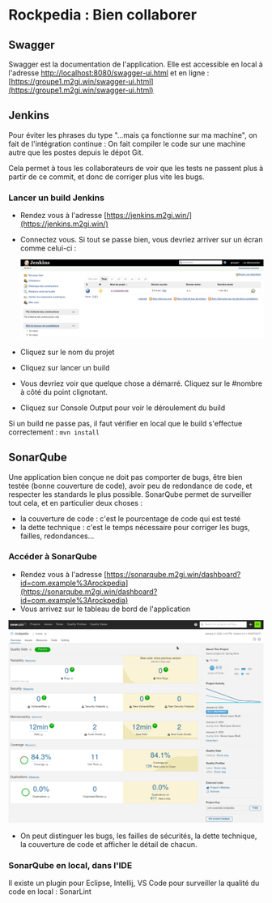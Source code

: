 # Rockpedia : Bien collaborer

## Swagger

Swagger est la documentation de l'application. Elle est accessible en local à l'adresse [http://localhost:8080/swagger-ui.html](http://localhost:8080/swagger-ui.html) et en ligne : [https://groupe1.m2gi.win/swagger-ui.html](https://groupe1.m2gi.win/swagger-ui.html)

## Jenkins

Pour éviter les phrases du type "...mais ça fonctionne sur ma machine", on fait de l'intégration continue : On fait compiler le code sur une machine autre que les postes depuis le dépot Git.

Cela permet à tous les collaborateurs de voir que les tests ne passent plus à partir de ce commit, et donc de corriger plus vite les bugs.

### Lancer un build Jenkins

- Rendez vous à l'adresse [https://jenkins.m2gi.win/](https://jenkins.m2gi.win/)

- Connectez vous. Si tout se passe bien, vous devriez arriver sur un écran comme celui-ci :

  ![](src/main/resources/public/images/jenkinsStart.png)

- Cliquez sur le nom du projet

- Cliquez sur lancer un build

- Vous devriez voir que quelque chose a démarré. Cliquez sur le #nombre à côté du point clignotant.

- Cliquez sur Console Output pour voir le déroulement du build

Si un build ne passe pas, il faut vérifier en local que le build s'effectue correctement : `mvn install`

## SonarQube

Une application bien conçue ne doit pas comporter de bugs, être bien testée (bonne couverture de code), avoir peu de redondance de code, et respecter les standards le plus possible. SonarQube permet de surveiller tout cela, et en particulier deux choses :

- la couverture de code : c'est le pourcentage de code qui est testé
- la dette technique : c'est le temps nécessaire pour corriger les bugs, failles, redondances...

### Accéder à SonarQube

- Rendez vous à l'adresse [https://sonarqube.m2gi.win/dashboard?id=com.example%3Arockpedia](https://sonarqube.m2gi.win/dashboard?id=com.example%3Arockpedia)
- Vous arrivez sur le tableau de bord de l'application

![](src/main/resources/public/images/sonarqube.png)

- On peut distinguer les bugs, les failles de sécurités, la dette technique, la couverture de code et afficher le détail de chacun.

### SonarQube en local, dans l'IDE

Il existe un plugin pour Eclipse, Intellij, VS Code pour surveiller la qualité du code en local : SonarLint

